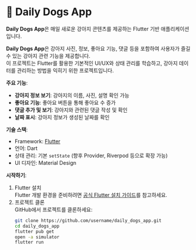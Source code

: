 # 🐾 Daily Dogs App

**Daily Dogs App**은 매일 새로운 강아지 콘텐츠를 제공하는 Flutter 기반 애플리케이션입니다.

**Daily Dogs App**은 강아지 사진, 정보, 좋아요 기능, 댓글 등을 포함하여 사용자가 즐길 수 있는 강아지 관련 기능을 제공합니다.  
이 프로젝트는 Flutter를 활용한 기본적인 UI/UX와 상태 관리를 학습하고, 강아지 데이터를 관리하는 방법을 익히기 위한 프로젝트입니다.

**주요 기능**:  
- **강아지 정보 보기**: 강아지의 이름, 사진, 설명 확인 가능  
- **좋아요 기능**: 좋아요 버튼을 통해 좋아요 수 증가  
- **댓글 추가 및 보기**: 강아지와 관련된 댓글 작성 및 확인  
- **날짜 표시**: 강아지 정보가 생성된 날짜를 확인

**기술 스택**:  
- Framework: [Flutter](https://flutter.dev/)  
- 언어: Dart  
- 상태 관리: 기본 `setState` (향후 Provider, Riverpod 등으로 확장 가능)  
- UI 디자인: Material Design

**시작하기**:  
1. Flutter 설치  
Flutter 개발 환경을 준비하려면 [공식 Flutter 설치 가이드](https://docs.flutter.dev/get-started/install)를 참고하세요.  
2. 프로젝트 클론  
GitHub에서 프로젝트를 클론하세요:  
   ```bash
   git clone https://github.com/username/daily_dogs_app.git
   cd daily_dogs_app
   flutter pub get
   open -a simulator
   flutter run


